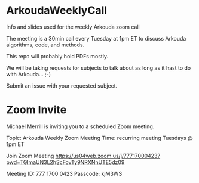 # ArkoudaWeeklyCall
Info and slides used for the weekly Arkouda zoom call

The meeting is a 30min call every Tuesday at 1pm ET to discuss Arkouda algorithms, code, and methods.

This repo will probably hold PDFs mostly.

We will be taking requests for subjects to talk about as long as it hast to do with Arkouda... ;-)

Submit an issue with your requested subject.

# Zoom Invite

Michael Merrill is inviting you to a scheduled Zoom meeting.

Topic: Arkouda Weekly Zoom Meeting
Time: recurring meeting Tuesdays @ 1pm ET

Join Zoom Meeting
https://us04web.zoom.us/j/77717000423?pwd=TGlmaUN3L2hScFovTy9NRXNnUTE5dz09

Meeting ID: 777 1700 0423
Passcode: kjM3WS
